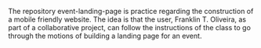 <p>The repository event-landing-page is practice regarding the construction of a mobile friendly website. The idea is that the user, Franklin T. Oliveira, as part of a collaborative project, can follow the instructions of the class to go through the motions of building a landing page for an event.</p>